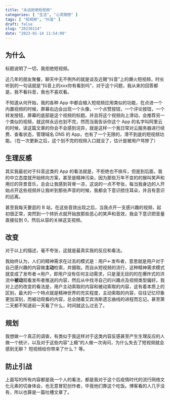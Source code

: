 ```yaml
---
title: "永远拒绝短视频"
categories: [ "生活", "心灵随想" ]
tags: [ "短视频", "抖音" ]
draft: false
slug: "20230114"
date: "2023-01-14 11:54:00"
---
```


## 为什么

标题说明了一切，我拒绝短视频。

近几年的朋友聚餐，聊天中无不例外的就是谈及近期“抖音”上的爆火短视频，时长听到的一句话就是“抖音上的xxx你有看到吗”，对于这个问题，我从来的回答都是，我不看抖音，我也不喜欢看。

不知道从何开始，我的各种 App 中都会植入短视频应用类似的功能，在点进一个内置视频的时候，屏幕右边会出现一个头像，一个点赞按钮，一个评论按钮，一个转发按钮，屏幕的底部是这个视频的标题。并且将这个视频向上滑动，会推荐另一个类似的视频，就这样永远也划不完，然而当我告诉你这个 App 的名字叫阿里云的时候，读这篇文章的你会不会感到诧异，就是这样一个我日常对云服务器进行续费、查看状态，管理域名 DNS 的 App，也有了一个无限的，滑不到底的短视频功能。（在一次更新之后，这个划不完的视频入口就没了，估计是被用户骂惨了）

## 生理反感

其实我最初对于抖音这类的 App 的看法就是，不拒绝也不排斥，但是到后面，我的中立态度就开始转向方案，甚至是精神污染，因为那些万年不变的的猴叫笑声和用烂的背景音乐，总会让我感到背脊一凉，这说的一点不夸张，每当我身边的人开始点开这些视频并让我听到那些声音的时候，我都会下意识捂住耳朵，并且有意识的远离。

甚至我每天要逛的 B 站，在这些音效出现之后，当我点开一支感兴趣的视频，起初很正常，突然到一个转折点就开始放那些恶心的笑声和音效，我会下意识把音量直接拉到 0，然后从容的关掉这支视频。

## 改变

对于以上的描述，毫不夸张，这就是最真实我的反应和看法。

我始终认为，人们的精神需求在过去的模式是：用户←发布者，意思就是用户对于自己感兴趣的内容做**主动**检索，并摄取。而自从短视频的流行，这种精神需求模式就变成了发布者→用户，即用户没有任何主动需求，只是漫无目的的在爆炸式的洪流中**被动**观看发布者推送的内容，然后从中找寻自己的兴趣点及视频类型偏好。我对上述的改变的看法是，用户主动索取的内容和被动索取的内容，这有着本质上的区别，最大的一个特点就是精神世界的充实程度，主动索取的内容，往往记忆印象更加深刻，而被动观看的内容，总会随着艾宾浩斯遗忘曲线的进程而忘记。甚至第二天都不知道前一天看了什么，时间就这么过去了。

## 规划

我想做一个真正的调查，有类似于我这样对于这类内容反感甚至产生生理反应的人做一个统计，以及对于这些内容“上瘾”的人做一次询问，为什么失去了短视频就会感到无聊？ 短视频给你带来了什么？ 等。

## 防止引战

上面写的所有内容都是我一个人的看法，都是我对于这个后疫情时代的流行网络文化元素的切身体会，也无意冒犯创作者，毕竟他们靠这个吃饭。博客看的人几乎没有，所以也算是一篇吐槽文章了。

